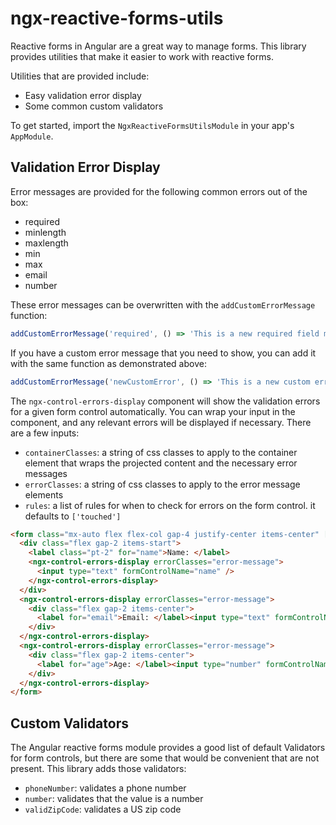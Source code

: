 # ngx-reactive-forms-utils

Reactive forms in Angular are a great way to manage forms. This library provides utilities that make it easier to work with reactive forms.

Utilities that are provided include:

-   Easy validation error display
-   Some common custom validators

To get started, import the `NgxReactiveFormsUtilsModule` in your app's `AppModule`.

## Validation Error Display

Error messages are provided for the following common errors out of the box:

-   required
-   minlength
-   maxlength
-   min
-   max
-   email
-   number

These error messages can be overwritten with the `addCustomErrorMessage` function:

```ts
addCustomErrorMessage('required', () => 'This is a new required field message');
```

If you have a custom error message that you need to show, you can add it with the same function as demonstrated above:

```ts
addCustomErrorMessage('newCustomError', () => 'This is a new custom error message');
```

The `ngx-control-errors-display` component will show the validation errors for a given form control automatically. You can wrap your input in the component, and any relevant errors will be displayed if necessary. There are a few inputs:

-   `containerClasses`: a string of css classes to apply to the container element that wraps the projected content and the necessary error messages
-   `errorClasses`: a string of css classes to apply to the error message elements
-   `rules`: a list of rules for when to check for errors on the form control. it defaults to `['touched']`

```html
<form class="mx-auto flex flex-col gap-4 justify-center items-center" [formGroup]="form">
  <div class="flex gap-2 items-start">
    <label class="pt-2" for="name">Name: </label>
    <ngx-control-errors-display errorClasses="error-message">
      <input type="text" formControlName="name" />
    </ngx-control-errors-display>
  </div>
  <ngx-control-errors-display errorClasses="error-message">
    <div class="flex gap-2 items-center">
      <label for="email">Email: </label><input type="text" formControlName="email" />
    </div>
  </ngx-control-errors-display>
  <ngx-control-errors-display errorClasses="error-message">
    <div class="flex gap-2 items-center">
      <label for="age">Age: </label><input type="number" formControlName="age" />
    </div>
  </ngx-control-errors-display>
</form>
```

## Custom Validators

The Angular reactive forms module provides a good list of default Validators for form controls, but there are some that would be convenient that are not present. This library adds those validators:

-   `phoneNumber`: validates a phone number
-   `number`: validates that the value is a number
-   `validZipCode`: validates a US zip code
